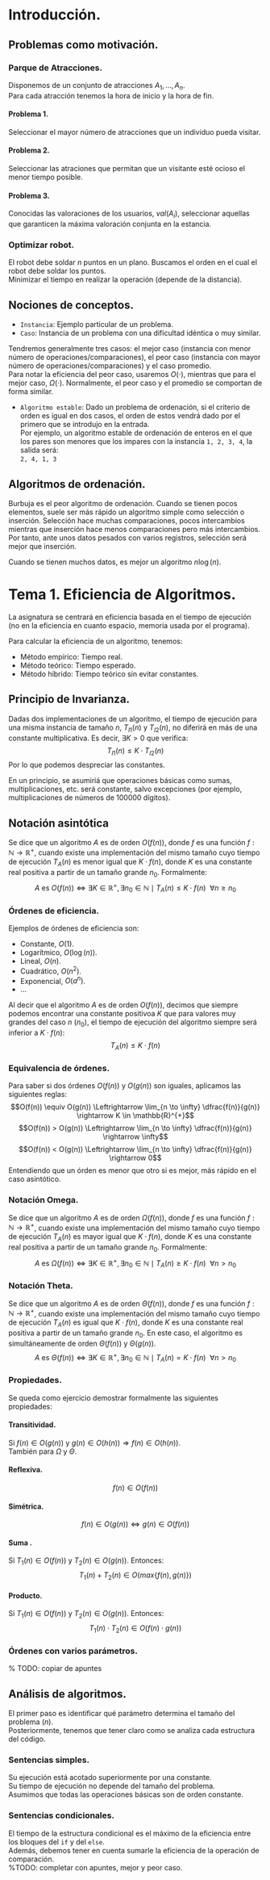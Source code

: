 # Introducción.
## Problemas como motivación.
### Parque de Atracciones.
Disponemos de un conjunto de atracciones $A_1, \ldots, A_n$.  
Para cada atracción tenemos la hora de inicio y la hora de fin.

#### Problema 1.
Seleccionar el mayor número de atracciones que un individuo pueda visitar.

#### Problema 2.
Seleccionar las atraciones que permitan que un visitante esté ocioso el menor tiempo posible.

#### Problema 3.
Conocidas las valoraciones de los usuarios, $val(A_i)$, seleccionar aquellas que garanticen la máxima valoración conjunta en la estancia.

### Optimizar robot.
El robot debe soldar $n$ puntos en un plano. Buscamos el orden en el cual el robot debe soldar los puntos.  
Minimizar el tiempo en realizar la operación (depende de la distancia).

## Nociones de conceptos.
- ```Instancia```: Ejemplo particular de un problema.
- ```Caso```: Instancia de un problema con una dificultad idéntica o muy similar.  
  
Tendremos generalmente tres casos: el mejor caso (instancia con menor número de operaciones/comparaciones), el peor caso (instancia con mayor número de operaciones/comparaciones) y el caso promedio.  
Para notar la eficiencia del peor caso, usaremos $O(\cdot)$, mientras que para el mejor caso, $\Omega(\cdot)$.
Normalmente, el peor caso y el promedio se comportan de forma similar.  
  
- ```Algoritmo estable```: Dado un problema de ordenación, si el criterio de orden es igual en dos casos, el orden de estos vendrá dado por el primero que se introdujo en la entrada.  
Por ejemplo, un algoritmo estable de ordenación de enteros en el que los pares son menores que los impares con la instancia ```1, 2, 3, 4```, la salida será:  
```2, 4, 1, 3```  
  
## Algoritmos de ordenación.
Burbuja es el peor algoritmo de ordenación. 
Cuando se tienen pocos elementos, suele ser más rápido un algoritmo simple como selección o inserción.
Selección hace muchas comparaciones, pocos intercambios mientras que inserción hace menos comparaciones pero más intercambios.  
Por tanto, ante unos datos pesados con varios registros, selección será mejor que inserción.
  
Cuando se tienen muchos datos, es mejor un algoritmo $n \log(n)$.  

# Tema 1. Eficiencia de Algoritmos.
La asignatura se centrará en eficiencia basada en el tiempo de ejecución (no en la eficiencia en cuanto espacio, memoria usada por el programa).  
  
Para calcular la eficiencia de un algoritmo, tenemos:
- Método empírico: Tiempo real.
- Método teórico: Tiempo esperado.
- Método híbrido: Tiempo teórico sin evitar constantes.
  
## Principio de Invarianza.
Dadas dos implementaciones de un algoritmo, el tiempo de ejecución para una misma instancia de tamaño $n$, $T_{I1}(n)$ y $T_{I2}(n)$, no diferirá en más de una constante multiplicativa. Es decir, $\exists K > 0$ que verifica: $$T_{I1}(n) \leq K \cdot T_{I2}(n)$$
Por lo que podemos despreciar las constantes.  
  
En un principio, se asumiriá que operaciones básicas como sumas, multiplicaciones, etc. será constante, salvo excepciones (por ejemplo, multiplicaciones de números de 100000 dígitos).  

## Notación asintótica
Se dice que un algoritmo $A$ es de orden $O(f(n))$, donde $f$ es una función $f:\mathbb{N}\rightarrow \mathbb{R}^{+}$, cuando existe una implementación del mismo tamaño cuyo tiempo de ejecución $T_A(n)$ es menor igual que $K \cdot f(n)$, donde $K$ es una constante real positiva a partir de un tamaño grande $n_0$. Formalmente:
$$A \mbox{ es } O(f(n)) \Leftrightarrow \exists K \in \mathbb{R}^{+}, \exists n_0 \in \mathbb{N} \mid T_A(n) \leq K \cdot f(n)~~\forall n \geq n_0$$

### Órdenes de eficiencia.
Ejemplos de órdenes de eficiencia son:
- Constante, $O(1)$.
- Logarítmico, $O(\log(n))$.
- Lineal, $O(n)$.
- Cuadrático, $O(n^2)$.
- Exponencial, $O(a^n)$.
- $\ldots$

Al decir que el algoritmo $A$ es de orden $O(f(n))$, decimos que siempre podemos encontrar una constante positivoa $K$ que para valores muy grandes del caso $n$ ($n_0$), el tiempo de ejecución del algoritmo siempre será inferior a $K \cdot f(n)$:
$$T_A(n) \leq K \cdot f(n)$$

### Equivalencia de órdenes.
Para saber si dos órdenes $O(f(n))$ y $O(g(n))$ son iguales, aplicamos las siguientes reglas:
$$O(f(n)) \equiv O(g(n)) \Leftrightarrow \lim_{n \to \infty} \dfrac{f(n)}{g(n)} \rightarrow K \in \mathbb{R}^{+}$$
$$O(f(n)) > O(g(n)) \Leftrightarrow \lim_{n \to \infty} \dfrac{f(n)}{g(n)} \rightarrow \infty$$
$$O(f(n)) < O(g(n)) \Leftrightarrow \lim_{n \to \infty} \dfrac{f(n)}{g(n)} \rightarrow 0$$
Entendiendo que un órden es menor que otro si es mejor, más rápido en el caso asintótico.

### Notación Omega.
Se dice que un algoritmo $A$ es de orden $\Omega(f(n))$, donde $f$ es una función $f:\mathbb{N}\rightarrow \mathbb{R}^{+}$, cuando existe una implementación del mismo tamaño cuyo tiempo de ejecución $T_A(n)$ es mayor igual que $K \cdot f(n)$, donde $K$ es una constante real positiva a partir de un tamaño grande $n_0$. Formalmente:
$$A \mbox{ es } \Omega(f(n)) \Leftrightarrow \exists K \in \mathbb{R}^{+}, \exists n_0 \in \mathbb{N} \mid T_A(n) \geq K \cdot f(n)~~\forall n > n_0$$

### Notación Theta.
Se dice que un algoritmo $A$ es de orden $\Theta(f(n))$, donde $f$ es una función $f:\mathbb{N}\rightarrow \mathbb{R}^{+}$, cuando existe una implementación del mismo tamaño cuyo tiempo de ejecución $T_A(n)$ es igual que $K \cdot f(n)$, donde $K$ es una constante real positiva a partir de un tamaño grande $n_0$. En este caso, el algoritmo es simultáneamente de orden $\Theta(f(n))$ y $\Theta(g(n))$.
$$A \mbox{ es } \Theta(f(n)) \Leftrightarrow \exists K \in \mathbb{R}^{+}, \exists n_0 \in \mathbb{N} \mid T_A(n) = K \cdot f(n)~~\forall n > n_0$$

### Propiedades.
Se queda como ejercicio demostrar formalmente las siguientes propiedades:
#### Transitividad.
Si $f(n) \in O(g(n))$ y $g(n) \in O(h(n)) \Rightarrow f(n) \in O(h(n))$.  
También para $\Omega$ y $\Theta$.

#### Reflexiva.
$$f(n) \in O(f(n))$$

#### Simétrica.
$$f(n) \in O(g(n)) \Leftrightarrow g(n) \in O(f(n))$$

#### Suma .
Si $T_1(n) \in O(f(n))$ y $T_2(n) \in O(g(n))$. Entonces:
$$T_1(n) + T_2(n) \in O(max\{f(n), g(n)\})$$

#### Producto.
Si $T_1(n) \in O(f(n))$ y $T_2(n) \in O(g(n))$. Entonces:
$$T_1(n) \cdot T_2(n) \in O(f(n) \cdot g(n))$$

### Órdenes con varios parámetros.
% TODO: copiar de apuntes

## Análisis de algoritmos.
El primer paso es identificar qué parámetro determina el tamaño del problema ($n$).  
Posteriormente, tenemos que tener claro como se analiza cada estructura del código.

### Sentencias simples.
Su ejecución está acotado superiormente por una constante.  
Su tiempo de ejecución no depende del tamaño del problema.  
Asumimos que todas las operaciones básicas son de orden constante.  

### Sentencias condicionales.
El tiempo de la estructura condicional es el máximo de la eficiencia entre los bloques del ```if``` y del ```else```.  
Además, debemos tener en cuenta sumarle la eficiencia de la operación de comparación.  
%TODO: completar con apuntes, mejor y peor caso.
